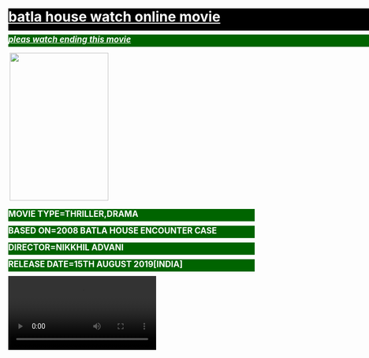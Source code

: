 <html>
<head>
<title>
mr configuar
</title>
</head>
<body>
<div style="background-color:black; color:white; height:45px; width:1585px; border:1px;">
<h1><ins>batla house watch online movie</ins></h1>
<div style="background-color:darkgreen; color:white; height:25px; width:1585px; border:1px;">
<p><big><strong><b><i><ins>pleas watch ending this movie</ins></i></b></strong></big></p>
<img src="batla.jfif" height="300px" width="200px" border="3px" alt="" />
<div style="background-color:darkgreen; color:white; height:25px; width:500px; border:1px;">
<p><strong><big>MOVIE TYPE=THRILLER,DRAMA</big></strong></p>
<div style="background-color:darkgreen; color:white; height:25px; width:500px; border:1px;">
<p><strong><big>BASED ON=2008 BATLA HOUSE ENCOUNTER CASE</big></strong></p>
<div style="background-color:darkgreen; color:white; height:25px; width:500px; border:1px;">
<p><strong><big>DIRECTOR=NIKKHIL ADVANI</big></strong></p>
<div style="background-color:darkgreen; color:white; height:25px; width:500px; border:1px;">
<p><strong><big>RELEASE DATE=15TH AUGUST 2019[INDIA]</big></strong></p>
<video controls>
	<source src="Batla.House.2019.Hindi.720p.WEBRip.x264.mp4" type="video/mp4">
</video>
</body>
</html>
